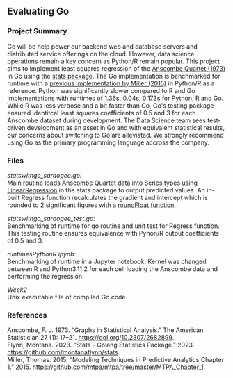 ## Evaluating Go

### Project Summary

Go will be help power our backend web and database servers and distributed service offerings on the cloud. However, data science operations remain a key concern as Python/R remain popular. This project aims to implement least squares regression of the [Anscombe Quartet (1973)](https://www.sjsu.edu/faculty/gerstman/StatPrimer/anscombe1973.pdf) in Go using the [stats package](https://github.com/montanaflynn/stats). The Go implementation is benchmarked for runtime with a [previous implementation by Miller (2015)](https://github.com/mtpa/mtpa/tree/master/MTPA_Chapter_1) in Python/R as a reference. Python was significantly slower compared to R and Go implementations with runtimes of 1.36s, 0.04s, 0.173s for Python, R and Go. While R was less verbose and a bit faster than Go, Go's testing package ensured identitcal least squares coefficients of 0.5 and 3 for each Anscombe dataset during development. The Data Science team sees test-driven development as an asset in Go and with equivalent statistical results, our concerns about switching to Go are alleviated. We strongly recommend using Go as the primary programming language accross the company. 

### Files

*statswithgo_saraogee.go:* \
Main routine loads Anscombe Quartet data into Series types using [LinearRegression](https://github.com/montanaflynn/stats/blob/master/regression.go) in the stats package to output predicted values. An in-built Regress function recalculates the gradient and intercept which is rounded to 2 significant figures with a [roundFloat function](gosamples.dev/round-float/).

*statswithgo_saraogee_test.go:* \
Benchmarking of runtime for go routine and unit test for Regress function. This testing routine ensures equivalence with Pyhon/R output coefficients of 0.5 and 3.

*runtimesPythonR.ipynb:* \
Benchmarking of runtime in a Jupyter notebook. Kernel was changed between R and Python3.11.2 for each cell loading the Anscombe data and performing the regression.

*Week2* \
Unix executable file of compiled Go code.

### References

Anscombe, F. J. 1973. “Graphs in Statistical Analysis.” The American Statistician 27 (1): 17–21. https://doi.org/10.2307/2682899. \
Flynn, Montana. 2023. “Stats - Golang Statistics Package.” 2023. https://github.com/montanaflynn/stats. \
Miller, Thomas. 2015. “Modeling Techniques in Predictive Analytics Chapter 1.” 2015. https://github.com/mtpa/mtpa/tree/master/MTPA_Chapter_1.

